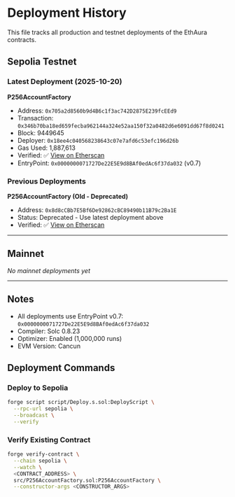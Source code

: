 # Deployment History

This file tracks all production and testnet deployments of the EthAura contracts.

## Sepolia Testnet

### Latest Deployment (2025-10-20)

**P256AccountFactory**
- Address: `0x705a2d8560b9d4B6c1f3ac742D2875E239fcEEd9`
- Transaction: `0x346b70ba18ed659fecba962144a324e52aa150f32a0482d6e6091dd67f8d0241`
- Block: 9449645
- Deployer: `0x18ee4c040568238643c07e7afd6c53efc196d26b`
- Gas Used: 1,887,613
- Verified: ✅ [View on Etherscan](https://sepolia.etherscan.io/address/0x705a2d8560b9d4b6c1f3ac742d2875e239fceed9)
- EntryPoint: `0x0000000071727De22E5E9d8BAf0edAc6f37da032` (v0.7)

### Previous Deployments

**P256AccountFactory (Old - Deprecated)**
- Address: `0x8d8cCBb7E5Bf6De92862cBC89490b11B79c2Ba1E`
- Status: Deprecated - Use latest deployment above
- Verified: ✅ [View on Etherscan](https://sepolia.etherscan.io/address/0x8d8ccbb7e5bf6de92862cbc89490b11b79c2ba1e)

---

## Mainnet

*No mainnet deployments yet*

---

## Notes

- All deployments use EntryPoint v0.7: `0x0000000071727De22E5E9d8BAf0edAc6f37da032`
- Compiler: Solc 0.8.23
- Optimizer: Enabled (1,000,000 runs)
- EVM Version: Cancun

## Deployment Commands

### Deploy to Sepolia
```bash
forge script script/Deploy.s.sol:DeployScript \
  --rpc-url sepolia \
  --broadcast \
  --verify
```

### Verify Existing Contract
```bash
forge verify-contract \
  --chain sepolia \
  --watch \
  <CONTRACT_ADDRESS> \
  src/P256AccountFactory.sol:P256AccountFactory \
  --constructor-args <CONSTRUCTOR_ARGS>
```

